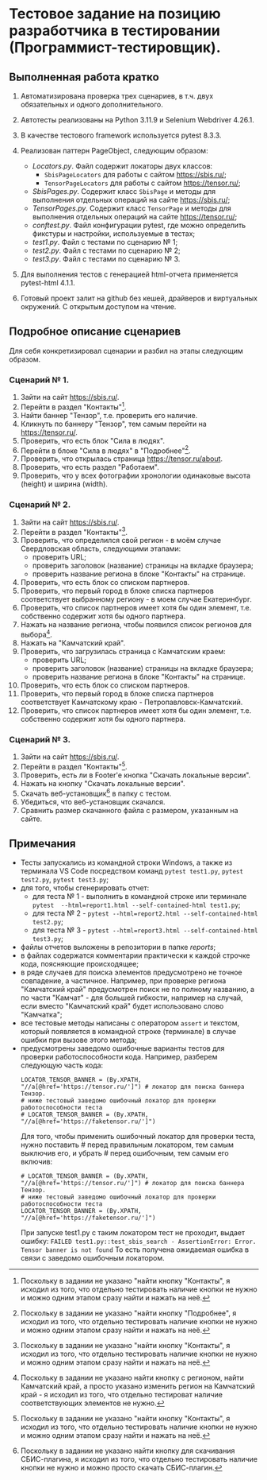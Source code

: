 # Тестовое задание на позицию разработчика в тестировании (Программист-тестировщик).

## Выполненная работа кратко

1. Автоматизирована проверка трех сценариев, в т.ч. двух обязательных и одного дополнительного.
2. Автотесты реализованы на Python 3.11.9 и Selenium Webdriver 4.26.1.
3. В качестве тестового framework используется pytest 8.3.3.
4. Реализован паттерн PageObject, следующим образом:

   - _Locators.py_. Файл содержит локаторы двух классов:
     - `SbisPageLocators` для работы с сайтом <https://sbis.ru/>;
     - `TensorPageLocators` для работы с сайтом <https://tensor.ru/>;
   - _SbisPages.py_. Содержит класс `SbisPage` и методы для выполнения отдельных операций на сайте <https://sbis.ru/>;
   - _TensorPages.py_. Содержит класс `TensorPage` и методы для выполнения отдельных операций на сайте <https://tensor.ru/>;
   - _conftest.py_. Файл конфигурации pytest, где можно определить фикстуры и настройки, используемые в тестах;
   - _test1.py_. Файл с тестами по сценарию № 1;
   - _test2.py_. Файл с тестами по сценарию № 2;
   - _test3.py_. Файл с тестами по сценарию № 3.

5. Для выполнения тестов с генерацией html-отчета применяется pytest-html 4.1.1.
6. Готовый проект залит на github без кешей, драйверов и виртуальных окружений. С открытым доступом на чтение.

## Подробное описание сценариев

Для себя конкретизировал сценарии и разбил на этапы следующим образом.

### Сценарий № 1.

1. Зайти на сайт <https://sbis.ru/>.
2. Перейти в раздел "Контакты"[^1].
3. Найти баннер "Тензор", т.е. проверить его наличие.
4. Кликнуть по баннеру "Тензор", тем самым перейти на <https://tensor.ru/>.
5. Проверить, что есть блок "Сила в людях".
6. Перейти в блоке "Сила в людях" в "Подробнее"[^2].
7. Проверить, что открылась страница <https://tensor.ru/about>.
8. Проверить, что есть раздел "Работаем".
9. Проверить, что у всех фотографии хронологии одинаковые высота (height) и ширина (width).

### Cценарий № 2.

1. Зайти на сайт <https://sbis.ru/>.
2. Перейти в раздел "Контакты"[^1].
3. Проверить, что определился свой регион - в моём случае Свердловская область, следующими этапами:
   - проверить URL;
   - проверить заголовок (название) страницы на вкладке браузера;
   - проверить название региона в блоке "Контакты" на странице.
4. Проверить, что есть блок со списком партнеров.
5. Проверить, что первый город в блоке списка партнеров соответствует выбранному региону - в моем случае Екатеринбург.
6. Проверить, что список партнеров имеет хотя бы один элемент, т.е. собственно содержит хотя бы одного партнера.
7. Нажать на название региона, чтобы появился список регионов для выбора[^3].
8. Нажать на "Камчатский край".
9. Проверить, что загрузилась страница с Камчатским краем:
   - проверить URL;
   - проверить заголовок (название) страницы на вкладке браузера;
   - проверить название региона в блоке "Контакты" на странице.
10. Проверить, что есть блок со списком партнеров.
11. Проверить, что первый город в блоке списка партнеров соответствует Камчатскому краю - Петропавловск-Камчатский.
12. Проверить, что список партнеров имеет хотя бы один элемент, т.е. собственно содержит хотя бы одного партнера.

### Сценарий № 3.

1. Зайти на сайт <https://sbis.ru/>.
2. Перейти в раздел "Контакты"[^1].
3. Проверить, есть ли в Footer'e кнопка "Скачать локальные версии".
4. Нажать на кнопку "Скачать локальные версии".
5. Скачать веб-установщик[^4] в папку с тестом.
6. Убедиться, что веб-установщик скачался.
7. Сравнить размер скачанного файла с размером, указанным на сайте.

## Примечания

- Тесты запускались из командной строки Windows, а также из терминала VS Code посредством команд `pytest test1.py`, `pytest test2.py`, `pytest test3.py`;
- для того, чтобы сгенерировать отчет:
  - для теста № 1 - выполнить в командной строке или терминале `pytest  --html=report1.html --self-contained-html test1.py`;
  - для теста № 2 - `pytest --html=report2.html --self-contained-html test2.py`;
  - для теста № 3 - `pytest --html=report3.html --self-contained-html test3.py`;
- файлы отчетов выложены в репозитории в папке _reports_;
- в файлах содержатся комментарии практически к каждой строчке кода, поясняющие происходящее;
- в ряде случаев для поиска элементов предусмотрено не точное совпадение, а частичное. Например, при проверке региона "Камчатский край" предусмотрен поиск не по полному названию, а по части "Камчат" - для большей гибкости, например на случай, если вместо "Камчатский край" будет использовано слово "Камчатка";
- все тестовые методы написаны с оператором `assert` и текстом, который появляется в командной строке (терминале) в случае ошибки при вызове этого метода;
- предусмотрены заведомо ошибочные варианты тестов для проверки работоспособности кода. Например, разберем следующую часть кода:
  ```
  LOCATOR_TENSOR_BANNER = (By.XPATH, "//a[@href='https://tensor.ru/']") # локатор для поиска баннера Тензор.
  # ниже тестовый заведомо ошибочный локатор для проверки работоспособности теста
  # LOCATOR_TENSOR_BANNER = (By.XPATH, "//a[@href='https://faketensor.ru/']")
  ```
  Для того, чтобы применить ошибочный локатор для проверки теста, нужно поставить # перед правильным локатором, тем самым выключив его, и убрать # перед ошибочным, тем самым его включив:
  ```
  # LOCATOR_TENSOR_BANNER = (By.XPATH, "//a[@href='https://tensor.ru/']") # локатор для поиска баннера Тензор.
  # ниже тестовый заведомо ошибочный локатор для проверки работоспособности теста
  LOCATOR_TENSOR_BANNER = (By.XPATH, "//a[@href='https://faketensor.ru/']")
  ```
  При запуске test1.py с таким локатором тест не проходит, выдает ошибку: `FAILED test1.py::test_sbis_search - AssertionError: Error. Tensor banner is not found` То есть получена ожидаемая ошибка в связи с заведомо ошибочным локатором.

[^1]: Поскольку в задании не указано "найти кнопку "Контакты", я исходил из того, что отдельно тестировать наличие кнопки не нужно и можно одним этапом сразу найти и нажать на неё.
[^2]: Поскольку в задании не указано "найти кнопку "Подробнее", я исходил из того, что отдельно тестировать наличие кнопки не нужно и можно одним этапом сразу найти и нажать на неё.
[^3]: Поскольку в задании не указано найти кнопку с регионом, найти Камчатский край, а просто указано изменить регион на Камчатский край - я исходил из того, что отдельно тестироват наличие соответствующих элементов не нужно.
[^4]: Поскольку в задании не указано найти кнопку для скачивания СБИС-плагина, я исходил из того, что отдельно тестировать наличие кнопки не нужно и можно просто скачать СБИС-плагин.
